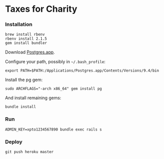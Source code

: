 # Taxes for Charity

### Installation

    brew install rbenv
    rbenv install 2.1.5
    gem install bundler

Download [Postgres.app](http://postgresapp.com).

Configure your path, possibly in  `~/.bash_profile`:

	export PATH=$PATH:/Applications/Postgres.app/Contents/Versions/9.4/bin
	
Install the	pg gem:

    sudo ARCHFLAGS="-arch x86_64" gem install pg


And install remaining gems:    

    bundle install
    
### Run

    ADMIN_KEY=xpto1234567890 bundle exec rails s

### Deploy

    git push heroku master




